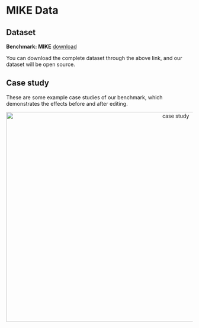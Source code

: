 #  MIKE Data

## **Dataset**
**Benchmark: MIKE** [download](https://www.dropbox.com/scl/fi/uq2adgnsjz91zo97ylmc7/MIKE_data.rar?rlkey=gmnfstds44w5iburkpp1l64ar&dl=0)

You can download the complete dataset through the above link, and our dataset will be open source.

## Case study
These are some example case studies of our benchmark, which demonstrates the effects before and after editing.
<p align="center">
  <img src="images/case_study.jpg" alt="case study" width="900" height="565">
</p>

